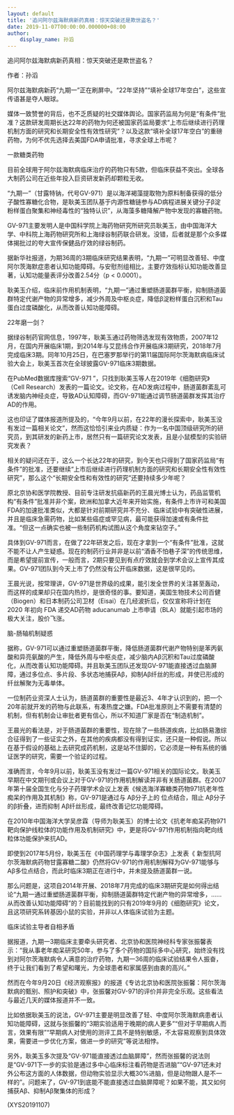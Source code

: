 ```yaml
---
layout: default
title: '追问阿尔兹海默病新药真相：惊天突破还是欺世盗名？'
date: 2019-11-07T00:00:00.000000+08:00
author:
    display_name: 孙滔
---
```


追问阿尔兹海默病新药真相：惊天突破还是欺世盗名？

作者：孙滔

阿尔兹海默病新药“九期一”正在刷屏中。“22年坚持”“填补全球17年空白”，这些宣传语甚是夺人眼球。

媒体一致赞誉的背后，也不乏质疑的社交媒体舆论。国家药监局为何是“有条件”批准？这款研发周期长达22年的药物为何还被国家药监局要求“上市后继续进行药理机制方面的研究和长期安全性有效性研究”？以及这款“填补全球17年空白”的重磅药物，为何不优先选择去美国FDA申请批准，寻求全球上市呢？

一款糖类药物

目前全球用于阿尔兹海默病临床治疗的药物只有5款，但临床获益不突出。全球各大制药公司在近些年投入巨资研发新药却颗粒无收。

“九期一”（甘露特钠，代号GV-971）是以海洋褐藻提取物为原料制备获得的低分子酸性寡糖化合物，是耿美玉团队基于内源性糖链参与AD病程进展关键分子β淀粉样蛋白聚集和神经毒性的“独特认识”，从海藻多糖降解产物中发现的寡糖药物。

GV-971主要发明人是中国科学院上海药物研究所研究员耿美玉，由中国海洋大学、中科院上海药物研究所和上海绿谷制药联合研发。没错，后者就是那个众多媒体揭批过的夸大宣传保健品疗效的绿谷制药。

据新华社报道，为期36周的3期临床研究结果表明，“九期一”可明显改善轻、中度阿尔茨海默症患者认知功能障碍。与安慰剂组相比，主要疗效指标认知功能改善显著，认知功能量表评分改善2.54分（p < 0.0001）。

耿美玉介绍，临床前作用机制表明，“九期一”通过重塑肠道菌群平衡，抑制肠道菌群特定代谢产物的异常增多，减少外周及中枢炎症，降低β淀粉样蛋白沉积和Tau蛋白过度磷酸化，从而改善认知功能障碍。

22年磨一剑？

据绿谷制药官网信息，1997年，耿美玉通过药物筛选发现有效物质，2007年12月，在国内开展临床1期，到2014年与艾昆纬合作开展临床3期研究，2018年7月完成临床3期。同年10月25日，在巴塞罗那举行的第11届国际阿尔茨海默病临床试验大会上，耿美玉首次在全球披露GV-971临床3期数据。

在PubMed数据库搜索“GV-971 ”，只找到耿美玉等人在2019年《细胞研究》（Cell Research）发表的一篇论文。论文称，在AD发病过程中，肠道菌群紊乱可诱发脑内神经炎症，导致AD认知障碍，而GV-971能通过调节肠道菌群发挥其治疗AD的作用。

这也印证了媒体报道所提及的，“今年9月以前，在22年的漫长探索中，耿美玉没有发过一篇相关论文”，然而这恰恰引来业内质疑：作为一名中国顶级研究所的研究员，到其研发的新药上市，居然只有一篇研究论文发表，且是小鼠模型的实验研究发表？

相关的疑问还在于，这么一个长达22年的研究，到今天也只得到了国家药监局“有条件”的批准，还要继续“上市后继续进行药理机制方面的研究和长期安全性有效性研究”，那么这个“长期安全性和有效性的研究”还要持续多少年呢？

原北京协和医学院教授、目前专注研发抗癌新药的王晨光博士认为，药品监管机构“有条件”批准并非个案，欧洲和加拿大近年来开始实施，有条件上市许可和美国FDA的加速批准类似，大都是针对前期研究并不充分、临床试验中有突破性进展，并且是临床急需药物，比如某些癌症或罕见病，最可能获得加速或有条件批准。“但这一点确实也被一些制药机构试图从这个角度来钻空子。”

具体到GV-971而言，在做了22年研发之后，现在才拿到一个“有条件”批准，这就不能不让人产生疑惑。现在的制药行业并非是以前“酒香不怕巷子深”的传统思维，而是希望提前宣传，一般而言，2期只要见到有点疗效就会到学术会议上宣传其成果。GV-971团队到今天上市了仍然没有公开临床数据，这是很罕见的。

王晨光说，按常理讲，GV-971是世界级的成果，能引发全世界的关注甚至轰动，而这样的成果却只在国内热炒，是很奇怪的事。要知道，美国生物技术公司百健（Biogen）和日本制药公司卫材（Eisai）在几经波折后，仅仅宣称将计划在 2020 年初向 FDA 递交AD药物 aducanumab 上市申请（BLA）就能引起市场的极大关注，股价飞涨。

脑-肠轴机制疑惑

据称，GV-971可以通过重塑肠道菌群平衡，降低肠道菌群代谢产物特别是苯丙氨酸和异亮氨酸的产生，降低外周与中枢炎症，减少脑内Aβ沉积和Tau过度磷酸化，从而改善认知功能障碍。并且耿美玉团队还发现GV-971能直接透过血脑屏障，通过多位点、多片段、多状态地捕获Aβ，抑制Aβ纤丝的形成，并使已形成的纤丝解聚为无毒单体。

一位制药业资深人士认为，肠道菌群的重要性是最近3、4年才认识到的，把一个20年前就开发的药物与此联系，有凑热度之嫌。FDA批准原则上不需要有清楚的机制，但有机制会让审批者更有信心，所以不知道厂家是否在“制造机制”。

王晨光的看法是，对于肠道菌群的重要性，现在除了一些肠道疾病，比如肠易激综合征得到了一些证实之外，在其他的疾病都没有得到证实，还只是一种假说。所以在基于假设的基础上去研究成药机制，这是站不住脚的，它必须是一种有系统的循证医学的研究，需要一个验证的过程。

准确而言，今年9月以前，耿美玉没有发过一篇GV-971相关的国际论文。耿美玉早期在中文期刊或会议上对于GV-971的作用机制解读并非有关肠道菌群。在2007年第十届全国生化与分子药理学术会议上发表《候选海洋寡糖类药物971抗老年性痴呆的作用及其机制》称，GV-971是通过与 Aβ分子上的 位点结合，阻止 Aβ分子的β折叠，进而抑制 Aβ纤丝形成，最终改善记忆功能障碍。

在2010年中国海洋大学吴彦霖（导师为耿美玉）的博士论文《抗老年痴呆药物971靶向保护线粒体的功能作用及机制研究》中，更是将GV-971作用机制指向靶向线粒体功能保护来抗AD。

即使到2017年5月份，耿美玉在《中国药理学与毒理学杂志》上发表《 新型抗阿尔茨海默病药物甘露寡糖二酸》仍然将GV-971的作用机制解释为GV-971能够与Aβ多位点结合，而此时临床3期正在进行中，并未提及肠道菌群一说。

那么问题是，这项自2014年开展、2018年7月完成的临床3期研究是如何得出结论“九期一通过重塑肠道菌群平衡，抑制肠道菌群特定代谢产物的异常增多，……从而改善认知功能障碍”的？目前能找到的只有2019年9月的《细胞研究》论文，且这项研究系转基因小鼠的实验，并非以人体临床试验为主题。

临床试验主导者自相矛盾

据报道，九期一3期临床主要牵头研究者、北京协和医院神经科专家张振馨表示：“我从事老年痴呆研究50年，参与了多个药物的国际多中心研究，始终没有找到对阿尔茨海默病令人满意的治疗药物，九期一36周的临床试验结果令人振奋，终于让我们看到了希望和曙光，为全球患者和家属感到由衷的高兴。”

然而在今年9月20日《经济观察报》的报道《专访北京协和医院张振馨：阿尔茨海默病的甄别、照护和突破》中，张振馨对GV-971的评价并非完全乐观。这些看法与最近几天的媒体报道并不一致。

比如依据耿美玉的说法，GV-971主要是明显改善了轻、中度阿尔茨海默病患者认知功能障碍，这就与张振馨的“3期实验适用于晚期的病人更多”“但对于早期病人而言，效果有限”“早期病人对使用的测评工具不是特别敏感，不太容易观察到具体效果，需要进一步优化方案，做进一步的研究”等说法相悖。

另外，耿美玉多次提及“GV-971能直接透过血脑屏障”，然而张振馨的说法则是“GV-971下一步的实验是通过多中心临床标注看药物是否进脑”“GV-971还未对外公布这方面的人体数据，但动物实验显示大概30%进脑，但是动物跟人是不一样的”。问题来了，GV-971到底能不能直接透过血脑屏障呢？如果不能，其又如何捕获Aβ、抑制Aβ聚集体的形成？

(XYS20191107)

